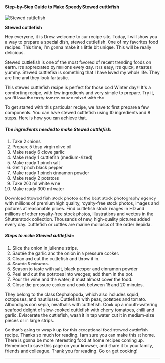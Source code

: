             

#### Step-by-Step Guide to Make Speedy Stewed cuttlefish

![Stewed cuttlefish](https://img-global.cpcdn.com/recipes/46770268/751x532cq70/stewed-cuttlefish-recipe-main-photo.jpg)

**Stewed cuttlefish**

Hey everyone, it is Drew, welcome to our recipe site. Today, I will show you a way to prepare a special dish, stewed cuttlefish. One of my favorites food recipes. This time, I’m gonna make it a little bit unique. This will be really delicious.

Stewed cuttlefish is one of the most favored of recent trending foods on earth. It’s appreciated by millions every day. It is easy, it’s quick, it tastes yummy. Stewed cuttlefish is something that I have loved my whole life. They are fine and they look fantastic.

This stewed cuttlefish recipe is perfect for those cold Winter days! It's a comforting recipe, with few ingredients and very simple to prepare. Try it, you'll love the tasty tomato sauce mixed with the.

To get started with this particular recipe, we have to first prepare a few components. You can have stewed cuttlefish using 10 ingredients and 8 steps. Here is how you can achieve that.

##### The ingredients needed to make Stewed cuttlefish:

1.  Take 2 onions
2.  Prepare 5 tbsp virgin olive oil
3.  Make ready 6 clove garlic
4.  Make ready 1 cuttlefish (medium-sized)
5.  Make ready 1 pinch salt
6.  Get 1 pinch black pepper
7.  Make ready 1 pinch cinnamon powder
8.  Make ready 2 potatoes
9.  Take 200 ml white wine
10.  Make ready 300 ml water

Download Stewed fish stock photos at the best stock photography agency with millions of premium high quality, royalty-free stock photos, images and pictures at reasonable prices. Find cuttlefish stock images in HD and millions of other royalty-free stock photos, illustrations and vectors in the Shutterstock collection. Thousands of new, high-quality pictures added every day. Cuttlefish or cuttles are marine molluscs of the order Sepiida.

##### Steps to make Stewed cuttlefish:

1.  Slice the onion in julienne strips.
2.  Sautée the garlic and the onion in a pressure cooker.
3.  Clean and cut the cuttlefish and throw it in.
4.  Sautée 5 minutes.
5.  Season to taste with salt, black pepper and cinnamon powder.
6.  Peel and cut the potatoes into wedges; add them in the pot.
7.  Pour the wine and the water; it must almost cover the food.
8.  Close the pressure cooker and cook between 15 and 20 minutes.

They belong to the class Cephalopoda, which also includes squid, octopuses, and nautiluses. Cuttlefish with peas, potatoes and tomato. Albondigas con sepia, meatballs with cuttlefish. Cook up a mouth-watering seafood delight of slow-cooked cuttlefish with cherry tomatoes, chilli and garlic. Eviscerate the cuttlefish, wash it in tap water, cut it in medium-size pieces or in large strips.

So that’s going to wrap it up for this exceptional food stewed cuttlefish recipe. Thanks so much for reading. I am sure you can make this at home. There is gonna be more interesting food at home recipes coming up. Remember to save this page on your browser, and share it to your family, friends and colleague. Thank you for reading. Go on get cooking!

* * *